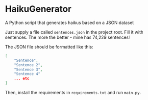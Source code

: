 # HaikuGenerator

A Python script that generates haikus based on a JSON dataset

Just supply a file called `sentences.json` in the project root. Fill it with sentences. The more the better - mine has 74,229 sentences!

The JSON file should be formatted like this:
```json
[
    "Sentence",
    "Sentence 2",
    "Sentence 3",
    "Sentence 4"
    ... etc
]
```

Then, install the requirements in `requirements.txt` and run `main.py`. 
